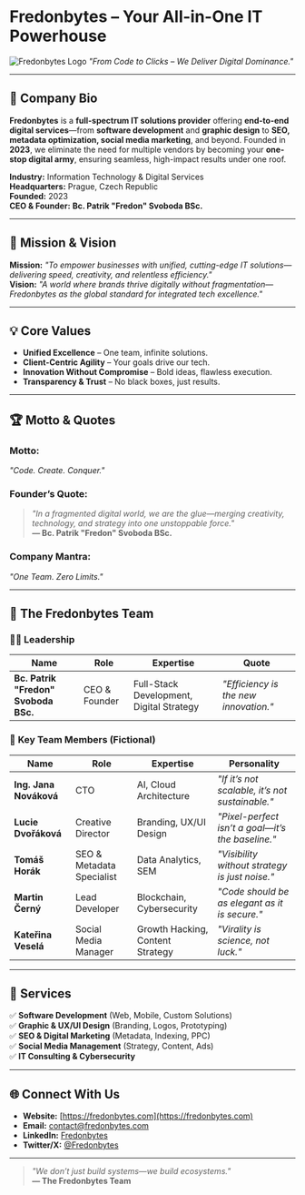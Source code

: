 # Fredonbytes – Your All-in-One IT Powerhouse  

![Fredonbytes Logo](https://example.com/logo.png) *"From Code to Clicks – We Deliver Digital Dominance."*  

---  

## 📜 Company Bio  
**Fredonbytes** is a **full-spectrum IT solutions provider** offering **end-to-end digital services**—from **software development** and **graphic design** to **SEO, metadata optimization, social media marketing**, and beyond. Founded in **2023**, we eliminate the need for multiple vendors by becoming your **one-stop digital army**, ensuring seamless, high-impact results under one roof.  

**Industry:** Information Technology & Digital Services  
**Headquarters:** Prague, Czech Republic  
**Founded:** 2023  
**CEO & Founder:** **Bc. Patrik "Fredon" Svoboda BSc.**  

---  

## 🎯 Mission & Vision  
**Mission:** *"To empower businesses with unified, cutting-edge IT solutions—delivering speed, creativity, and relentless efficiency."*  
**Vision:** *"A world where brands thrive digitally without fragmentation—Fredonbytes as the global standard for integrated tech excellence."*  

---  

## 💡 Core Values  
- **Unified Excellence** – One team, infinite solutions.  
- **Client-Centric Agility** – Your goals drive our tech.  
- **Innovation Without Compromise** – Bold ideas, flawless execution.  
- **Transparency & Trust** – No black boxes, just results.  

---  

## 🏆 Motto & Quotes  
### **Motto:**  
*"Code. Create. Conquer."*  

### **Founder’s Quote:**  
> *"In a fragmented digital world, we are the glue—merging creativity, technology, and strategy into one unstoppable force."*  
> **— Bc. Patrik "Fredon" Svoboda BSc.**  

### **Company Mantra:**  
*"One Team. Zero Limits."*  

---  

## 👥 The Fredonbytes Team  

### 🧑‍💼 **Leadership**  
| **Name**               | **Role**          | **Expertise**                     | **Quote** |  
|------------------------|-------------------|-----------------------------------|-----------|  
| **Bc. Patrik "Fredon" Svoboda BSc.** | CEO & Founder | Full-Stack Development, Digital Strategy | *"Efficiency is the new innovation."* |  

### 🚀 **Key Team Members (Fictional)**  
| **Name**            | **Role**               | **Expertise**                  | **Personality** |  
|---------------------|------------------------|--------------------------------|-----------------|  
| **Ing. Jana Nováková** | CTO | AI, Cloud Architecture | *"If it’s not scalable, it’s not sustainable."* |  
| **Lucie Dvořáková** | Creative Director | Branding, UX/UI Design | *"Pixel-perfect isn’t a goal—it’s the baseline."* |  
| **Tomáš Horák** | SEO & Metadata Specialist | Data Analytics, SEM | *"Visibility without strategy is just noise."* |  
| **Martin Černý** | Lead Developer | Blockchain, Cybersecurity | *"Code should be as elegant as it is secure."* |  
| **Kateřina Veselá** | Social Media Manager | Growth Hacking, Content Strategy | *"Virality is science, not luck."* |  

---  

## 🔧 Services  
✅ **Software Development** (Web, Mobile, Custom Solutions)  
✅ **Graphic & UX/UI Design** (Branding, Logos, Prototyping)  
✅ **SEO & Digital Marketing** (Metadata, Indexing, PPC)  
✅ **Social Media Management** (Strategy, Content, Ads)  
✅ **IT Consulting & Cybersecurity**  

---  

## 🌐 Connect With Us  
- **Website:** [https://fredonbytes.com](https://fredonbytes.com)  
- **Email:** contact@fredonbytes.com  
- **LinkedIn:** [Fredonbytes](https://linkedin.com/company/fredonbytes)  
- **Twitter/X:** [@Fredonbytes](https://twitter.com/fredonbytes)  

---  

> *"We don’t just build systems—we build ecosystems."*  
> **— The Fredonbytes Team**  